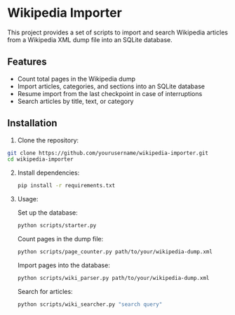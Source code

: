 # Wikipedia Importer

This project provides a set of scripts to import and search Wikipedia articles from a Wikipedia XML dump file into an SQLite database.

## Features

- Count total pages in the Wikipedia dump
- Import articles, categories, and sections into an SQLite database
- Resume import from the last checkpoint in case of interruptions
- Search articles by title, text, or category

## Installation

1. Clone the repository:

```bash
git clone https://github.com/yourusername/wikipedia-importer.git
cd wikipedia-importer
```

2. Install dependencies:

    ```bash
    pip install -r requirements.txt
    ```

3. Usage:

    Set up the database:
    ```bash
    python scripts/starter.py
    ```

    Count pages in the dump file:

    ```bash
    python scripts/page_counter.py path/to/your/wikipedia-dump.xml
    ```

    Import pages into the database:

    ```bash
    python scripts/wiki_parser.py path/to/your/wikipedia-dump.xml
    ```

    Search for articles:

    ```bash
    python scripts/wiki_searcher.py "search query"
    ```